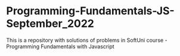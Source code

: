 # Programming-Fundamentals-JS-September_2022
This is a repository with solutions of problems in SoftUni course - Programming Fundamentals with Javascript
